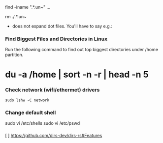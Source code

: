find -iname ".*.un~" ...

rm ./.*.un~

* does not expand dot files. You'll have to say e.g.:


### Find Biggest Files and Directories in Linux

Run the following command to find out top biggest directories under /home partition.

# du -a /home | sort -n -r | head -n 5

###  Check network (wifi/ethermet) drivers

```
sudo lshw -C network
```

### Change default shell

sudo vi /etc/shells
sudo vi /etc/pswd

### 
[ ] https://github.com/dirs-dev/dirs-rs#Features

